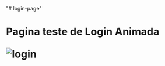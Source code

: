 "# login-page" 

<h1> Pagina teste de Login Animada <h1\>

![login](https://user-images.githubusercontent.com/130285446/234918248-c90f3a08-1c27-4e5b-86cb-f6789d815de9.png)
